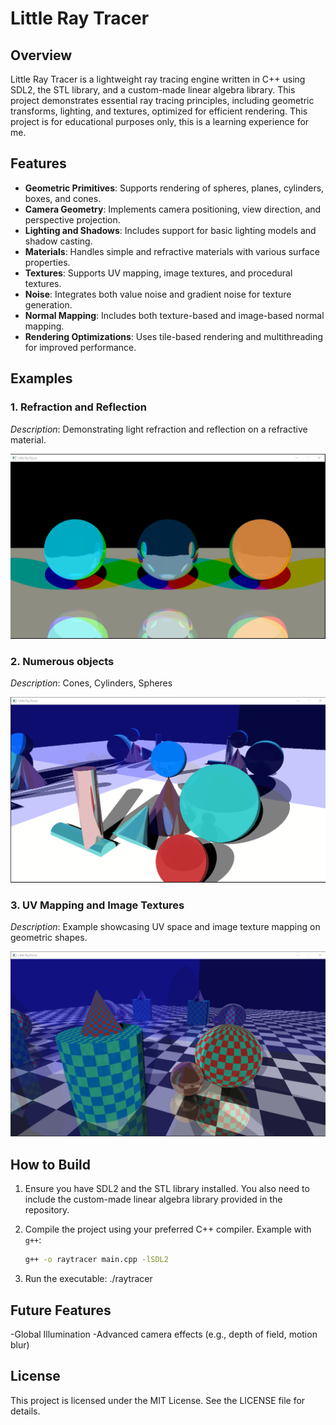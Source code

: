 # Little Ray Tracer

## Overview
Little Ray Tracer is a lightweight ray tracing engine written in C++ using SDL2, the STL library, and a custom-made linear algebra library. This project demonstrates essential ray tracing principles, including geometric transforms, lighting, and textures, optimized for efficient rendering.
This project is for educational purposes only, this is a learning experience for me. 

## Features
- **Geometric Primitives**: Supports rendering of spheres, planes, cylinders, boxes, and cones.
- **Camera Geometry**: Implements camera positioning, view direction, and perspective projection.
- **Lighting and Shadows**: Includes support for basic lighting models and shadow casting.
- **Materials**: Handles simple and refractive materials with various surface properties.
- **Textures**: Supports UV mapping, image textures, and procedural textures.
- **Noise**: Integrates both value noise and gradient noise for texture generation.
- **Normal Mapping**: Includes both texture-based and image-based normal mapping.
- **Rendering Optimizations**: Uses tile-based rendering and multithreading for improved performance.

## Examples
### 1. Refraction and Reflection
_Description_: Demonstrating light refraction and reflection on a refractive material.

![Refraction Example](https://github.com/sjpjoshi/Little-Ray-Tracer/blob/main/example1.png)

### 2. Numerous objects
_Description_: Cones, Cylinders, Spheres

![Refraction Example](https://github.com/sjpjoshi/Little-Ray-Tracer/blob/main/Example2.png)

### 3. UV Mapping and Image Textures
_Description_: Example showcasing UV space and image texture mapping on geometric shapes.

![UV Mapping Example](https://github.com/sjpjoshi/Little-Ray-Tracer/blob/main/Example3.png)

## How to Build

1. Ensure you have SDL2 and the STL library installed. You also need to include the custom-made linear algebra library provided in the repository.

2. Compile the project using your preferred C++ compiler. Example with `g++`:
   ```bash
   g++ -o raytracer main.cpp -lSDL2

3. Run the executable:
./raytracer

## Future Features
-Global Illumination
-Advanced camera effects (e.g., depth of field, motion blur)

## License
This project is licensed under the MIT License. See the LICENSE file for details.
